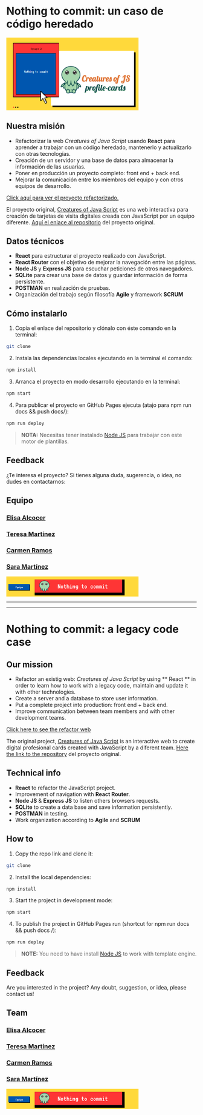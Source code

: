 # Nothing to commit: un caso de código heredado

[<img align="center" src=".\web\src\images\readme\nothing-to-commit.png" alt="team" title="web" width="350">](https://awesome-profile-cards-team2.herokuapp.com/#/)

## Nuestra misión

- Refactorizar la web _Creatures of Java Script_ usando **React** para aprender a trabajar con un código heredado, mantenerlo y actualizarlo con otras tecnologías.
- Creación de un servidor y una base de datos para almacenar la información de las usuarias.
- Poner en producción un proyecto completo: front end + back end.
- Mejorar la comunicación entre los miembros del equipo y con otros equipos de desarrollo.

[Click aquí para ver el proyecto refactorizado.](https://awesome-profile-cards-team2.herokuapp.com/#/)

El proyecto original, [Creatures of Java Script](https://beta.adalab.es/project-promo-l-module-2-team-7/) es una web interactiva para creación de tarjetas de visita digitales creada con JavaScript por un equipo diferente. [Aquí el enlace al repositorio](https://github.com/Adalab/project-promo-l-module-2-team-7) del proyecto original.

## Datos técnicos

- **React** para estructurar el proyecto realizado con JavaScript.
- **React Router** con el objetivo de mejorar la navegación entre las páginas.
- **Node JS** y **Express JS** para escuchar peticiones de otros navegadores.
- **SQLite** para crear una base de datos y guardar información de forma persistente.
- **POSTMAN** en realización de pruebas.
- Organización del trabajo según filosofía **Agile** y framework **SCRUM**

## Cómo instalarlo

1. Copia el enlace del repositorio y clónalo con éste comando en la terminal:

```bash
git clone
```

2. Instala las dependencias locales ejecutando en la terminal el comando:

```bash
npm install
```

3. Arranca el proyecto en modo desarrollo ejecutando en la terminal:

```bash
npm start
```

4. Para publicar el proyecto en GitHub Pages ejecuta (atajo para npm run docs && push docs/):

```bash
npm run deploy
```

> **NOTA:** Necesitas tener instalado [Node JS](https://nodejs.org/) para trabajar con este motor de plantillas.

## Feedback

¿Te interesa el proyecto? Si tienes alguna duda, sugerencia, o idea, no dudes en contactarnos:

## Equipo

### [Elisa Alcocer](https://www.linkedin.com/in/elisalcocer/)

### [Teresa Martínez](https://www.linkedin.com/in/teresamarfer/)

### [Carmen Ramos](https://www.linkedin.com/in/carmen-ramart/)

### [Sara Martínez](https://www.linkedin.com/in/saramartara/)

[<img align="center" src=".\web\src\images\readme\nothing-to-commit-team.png" alt="team" width="350">](https://github.com/Adalab/project-promo-l-module-3-team-2/graphs/contributors)

<!--

[<img align="center" src=".\web\src\images\readme\carmen.png" alt="Carmen picture" title="Carmen linkedin">](https://www.linkedin.com/in/carmen-ramart/)

[<img align="center" src=".\web\src\images\readme\elisa.png" alt="Elisa picture" title="Elisa linkedin">](https://www.linkedin.com/in/elisalcocer/)

[<img align="center" src=".\web\src\images\readme\teresa.png" alt="Teresa picture" title="Teresa linkedin">](https://www.linkedin.com/in/teresamarfer/)

[<img align="center" src=".\web\src\images\readme\sara.png" alt="Sara picture" title="Teresa linkedin">](https://www.linkedin.com/in/saramartara/) -->

---

---

# Nothing to commit: a legacy code case

## Our mission

- Refactor an existig web: _Creatures of Java Script_ by using ** React ** in order to learn how to work with a legacy code, maintain and update it with other technologies.
- Create a server and a database to store user information.
- Put a complete project into production: front end + back end.
- Improve communication between team members and with other development teams.

[Click here to see the refactor web](https://awesome-profile-cards-team2.herokuapp.com/#/)

The original project, [Creatures of Java Script](https://beta.adalab.es/project-promo-l-module-2-team-7/) is an interactive web to create digital profesional cards created with JavaScript by a diferent team. [Here the link to the repository](https://github.com/Adalab/project-promo-l-module-2-team-7) del proyecto original.

## Technical info

- **React** to refactor the JavaScript project.
- Improvement of navigation with **React Router**.
- **Node JS** & **Express JS** to listen others browsers requests.
- **SQLite** to create a data base and save information persistently.
- **POSTMAN** in testing.
- Work organization according to **Agile** and **SCRUM**

## How to

1. Copy the repo link and clone it:

```bash
git clone
```

2. Install the local dependencies:

```bash
npm install
```

3. Start the project in development mode:

```bash
npm start
```

4. To publish the project in GitHub Pages run (shortcut for npm run docs && push docs /):

```bash
npm run deploy
```

> **NOTE:** You need to have install [Node JS](https://nodejs.org/) to work with template engine.

## Feedback

Are you interested in the project? Any doubt, suggestion, or idea, please contact us!

## Team

### [Elisa Alcocer](https://www.linkedin.com/in/elisalcocer/)

### [Teresa Martínez](https://www.linkedin.com/in/teresamarfer/)

### [Carmen Ramos](https://www.linkedin.com/in/carmen-ramart/)

### [Sara Martínez](https://www.linkedin.com/in/saramartara/)

[<img align="center" title="contributors" src=".\web\src\images\readme\nothing-to-commit-team.png" alt="team" width="350">](https://github.com/Adalab/project-promo-l-module-3-team-2/graphs/contributors)
